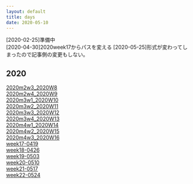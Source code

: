 ```yaml
---
layout: default
title: days
date: 2020-05-10
---
```


[2020-02-25]準備中<br>
[2020-04-30]2020week17からパスを変える
[2020-05-25]形式が変わってしまったので記事側の変更もしない。
## 2020
[2020m2w3_2020W8](https://kun153.github.io/days/2020m2w3_2020W8)<br>
[2020m2w4_2020W9](https://kun153.github.io/days/2020m2w4_2020W9)<br>
[2020m3w1_2020W10](https://kun153.github.io/days/2020m3w1_2020W10)<br>
[2020m3w2_2020W11](https://kun153.github.io/days/2020m3w2_2020W11)<br>
[2020m3w3_2020W12](https://kun153.github.io/days/2020m3w3_2020W12)<br>
[2020m3w4_2020W13](https://kun153.github.io/days/2020m3w4_2020W13)<br>
[2020m4w1_2020W14](https://kun153.github.io/days/2020m4w1_2020W14)<br>
[2020m4w2_2020W15](https://kun153.github.io/days/2020m4w2_2020W15)<br>
[2020m4w3_2020W16](https://kun153.github.io/days/2020m4w3_2020W16)<br>
[week17-0419](https://kun153.github.io/days/2020/week17-0419)<br>
[week18-0426](https://kun153.github.io/days/2020/week18-0426)<br>
[week19-0503](https://kun153.github.io/days/2020/week19-0503)<br>
[week20-0510](https://kun153.github.io/days/2020/week20-0510)<br>
[week21-0517](https://kun153.github.io/days/2020/week21-0517)<br>
[week22-0524](https://kun153.github.io/days/2020/week22-0524)<br>